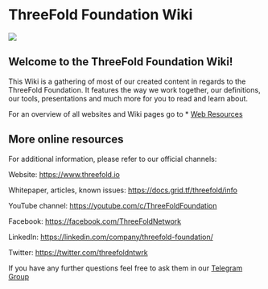 # ThreeFold Foundation Wiki

![](https://images.unsplash.com/photo-1495364037436-fed1ba81ad3e?ixlib=rb-0.3.5&ixid=eyJhcHBfaWQiOjEyMDd9&s=655ce70e725522ae583a940359ce8260&auto=format&fit=crop&w=1655&q=80)

## Welcome to the ThreeFold Foundation Wiki!

This Wiki is a gathering of most of our created content in regards to the ThreeFold Foundation.
It features the way we work together, our definitions, our tools, presentations and much more for you to read and learn about.

For an overview of all websites and Wiki pages go to * [Web Resources](/foundation/web_resources/README.md)

## More online resources

For additional information, please refer to our official channels:

Website: https://www.threefold.io

Whitepaper, articles, known issues: https://docs.grid.tf/threefold/info

YouTube channel: https://youtube.com/c/ThreeFoldFoundation

Facebook: https://facebook.com/ThreeFoldNetwork

LinkedIn: https://linkedin.com/company/threefold-foundation/

Twitter: https://twitter.com/threefoldntwrk

If you have any further questions feel free to ask them in our [Telegram Group](https://t.me/threefoldnetwork)
